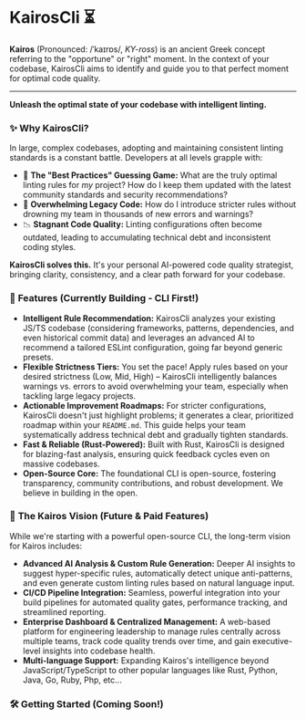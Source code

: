 # KairosCli ⏳

**Kairos** (Pronounced: /ˈkaɪrɒs/, *KY-ross*) is an ancient Greek concept referring to the "opportune" or "right" moment. In the context of your codebase, KairosCli aims to identify and guide you to that perfect moment for optimal code quality.

---

**Unleash the optimal state of your codebase with intelligent linting.**

### ✨ **Why KairosCli?**

In large, complex codebases, adopting and maintaining consistent linting standards is a constant battle. Developers at all levels grapple with:

* 🤔 **The "Best Practices" Guessing Game:** What are the truly optimal linting rules for *my* project? How do I keep them updated with the latest community standards and security recommendations?
* 🚧 **Overwhelming Legacy Code:** How do I introduce stricter rules without drowning my team in thousands of new errors and warnings?
* 📉 **Stagnant Code Quality:** Linting configurations often become outdated, leading to accumulating technical debt and inconsistent coding styles.

**KairosCli solves this.** It's your personal AI-powered code quality strategist, bringing clarity, consistency, and a clear path forward for your codebase.

### 🚀 **Features (Currently Building - CLI First!)**

* **Intelligent Rule Recommendation:** KairosCli analyzes your existing JS/TS codebase (considering frameworks, patterns, dependencies, and even historical commit data) and leverages an advanced AI to recommend a tailored ESLint configuration, going far beyond generic presets.
* **Flexible Strictness Tiers:** You set the pace! Apply rules based on your desired strictness (Low, Mid, High) – KairosCli intelligently balances warnings vs. errors to avoid overwhelming your team, especially when tackling large legacy projects.
* **Actionable Improvement Roadmaps:** For stricter configurations, KairosCli doesn't just highlight problems; it generates a clear, prioritized roadmap within your `README.md`. This guide helps your team systematically address technical debt and gradually tighten standards.
* **Fast & Reliable (Rust-Powered):** Built with Rust, KairosCli is designed for blazing-fast analysis, ensuring quick feedback cycles even on massive codebases.
* **Open-Source Core:** The foundational CLI is open-source, fostering transparency, community contributions, and robust development. We believe in building in the open.

### 🎯 **The Kairos Vision (Future & Paid Features)**

While we're starting with a powerful open-source CLI, the long-term vision for Kairos includes:

* **Advanced AI Analysis & Custom Rule Generation:** Deeper AI insights to suggest hyper-specific rules, automatically detect unique anti-patterns, and even generate custom linting rules based on natural language input.
* **CI/CD Pipeline Integration:** Seamless, powerful integration into your build pipelines for automated quality gates, performance tracking, and streamlined reporting.
* **Enterprise Dashboard & Centralized Management:** A web-based platform for engineering leadership to manage rules centrally across multiple teams, track code quality trends over time, and gain executive-level insights into codebase health.
* **Multi-language Support:** Expanding Kairos's intelligence beyond JavaScript/TypeScript to other popular languages like Rust, Python, Java, Go, Ruby, Php, etc...

### 🛠️ **Getting Started (Coming Soon!)**
